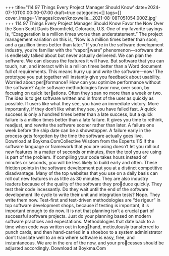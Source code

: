 +++
title='114 97 Things Every Project Manager Should Know'
date=2024-07-10T00:00:00-07:00
draft=true
categories=[]
tags=[]
cover_image='/images/cover/knoxwelle__2021-08-08T051054.000Z.jpg'
+++
114 97 Things Every Project Manager Should Know
Favor the Now 
Over the Soon
Scott Davis
Broomfield, Colorado, U.S.
One of my favorite sayings is, “Exaggeration is a million times worse 
than understatement.” The project management variation on this is, “Now is a 
million times better than soon, and a gazillion times better than later.”
If you’re in the software development industry, you’re familiar with the “vaporware” phenomenon—software that is endlessly talked about but never actually 
delivered. We can plan the software. We can discuss the features it will have. 
But software that you can touch, run, and interact with is a million times better 
than a Word document full of requirements.
This means hurry up and write the software—now! The prototype you put 
together will instantly give you feedback about usability. Worried about performance? How can you optimize performance without the software?
Agile software methodologies favor now, over soon, by focusing on quick iterations. Often they span no more than a week or two. The idea is to get software 
written and in front of the user as quickly as possible. If users like what they 
see, you have an immediate victory. More importantly, if they don’t like what 
they see, you have failed fast.
A quick success is only a hundred times better than a late success, but a quick 
failure is a million times better than a late failure. It gives you time to rethink, 
readjust, and rewrite the software sooner rather than later. A failure one week 
before the ship date can be a showstopper. A failure early in the process gets 
forgotten by the time the software actually goes live.
Download at Boykma.ComCollective Wisdom from the Experts 115
If the software language or framework that you are using doesn’t let you roll 
out new features in a matter of seconds or minutes, then the tool you are using 
is part of the problem. If compiling your code takes hours instead of minutes 
or seconds, you will be less likely to build early and often. These friction points 
in the software development put you at a distinct competitive disadvantage. 
Many of the top websites that you use on a daily basis can roll out new features 
in as little as 30 minutes.
They are also industry leaders because of the quality of the software they produce quickly. They test their code incessantly. Do they wait until the end of 
the software development life cycle to write their unit and integration tests? 
Nope. They write them now. Test-first and test-driven methodologies are “de 
rigeur” in top software development shops, because if testing is important, it is 
important enough to do now.
It is not that planning isn’t a crucial part of successful software projects. 
Just do your planning based on modern software practices and expectations. 
Methodologies that date back to a time when code was written out in longhand, meticulously transferred to punch cards, and then hand-carried in a 
shoebox to a system administrator don’t translate well to an era where software 
is easy, free, and instantaneous. We are in the era of the now, and your processes should be adjusted accordingly.
Download at Boykma.Com